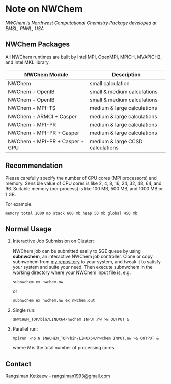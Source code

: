 # Note on NWChem

*NWChem is Northwest Computational Chemistry Package developed at EMSL, PNNL, USA*

## NWChem Packages

  All NWChem runtimes are built by Intel MPI, OpenMPI, MPICH, MVAPICH2, and Intel MKL library.

NWChem Module  | Description
---------------|-------------
NWChem                         | small calculation
NWChem + OpenIB                | small & medium calculations
NWChem + OpenIB                | small & medium calculations
NWChem + MPI-TS                | medium & large calculations
NWChem + ARMCI + Casper        | medium & large calculations
NWChem + MPI-PR                | medium & large calculations  
NWChem + MPI-PR + Casper       | medium & large calculations
NWChem + MPI-PR + Casper + GPU | medium & large CCSD calculations

## Recommendation

   Please carefully specify the number of CPU cores (MPI processors) and memory.
Sensible value of CPU cores is like 2, 4, 8, 16, 24, 32, 48, 64, and 96.
Suitable memory (per process) is like 100 MB, 500 MB, and 1000 MB or 1 GB.

For example:

```
memory total 1000 mb stack 600 mb heap 50 mb global 450 mb
```

## Normal Usage

1. Interactive Job Submission on Cluster:

    NWChem job can be submitted easily to SGE queue by using **subnwchem**, an interactive NWChem job controller. Clone or copy subnwchem from [my repository](https://github.com/rangsimanketkaew/QM-on-TAIWANIA/blob/master/subnwchem) to your system, and tweak it to satisfy your system and suite your need. 
    Then execute subnwchem in the working directory where your NWChem input file is, e.g.

    ```
    subnwchem ex_nwchem.nw
    ```  

    or

    ```
    subnwchem ex_nwchem.nw ex_nwchem.out
    ```

2. Single run:

    ```
    $NWCHEM_TOP/bin/LINUX64/nwchem INPUT.nw >& OUTPUT &
    ```

3. Parallel run:

    ```
    mpirun -np N $NWCHEM_TOP/bin/LINUX64/nwchem INPUT.nw >& OUTPUT &
    ```

    where *N* is the total number of processing cores.

## Contact

Rangsiman Ketkaew - rangsiman1993@gmail.com
